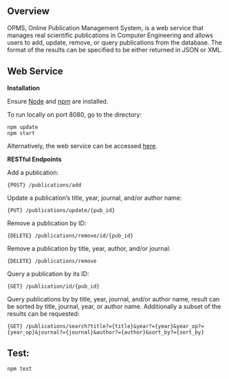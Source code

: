 **Overview**
---
OPMS, Online Publication Management System, is a web service that manages real scientific publications in Computer
Engineering and allows users to add, update, remove, or query publications from the database. The format of the results can be specified to be either returned in JSON or XML.

**Web Service**
---

**Installation**

Ensure [Node](https://nodejs.org/en/download/) and [npm](https://www.npmjs.com/) are installed.

To run locally on port 8080, go to the directory:
~~~
npm update
npm start
~~~

Alternatively, the web service can be accessed [here](https://cmpe138opms.herokuapp.com/).

**RESTful Endpoints**

Add a publication:
~~~
{POST} /publications/add
~~~

Update a publication’s title, year, journal, and/or author name:
~~~
{PUT} /publications/update/{pub_id}
~~~

Remove a publication by ID:
~~~
{DELETE} /publications/remove/id/{pub_id}
~~~

Remove a publication by title, year, author, and/or journal:
~~~
{DELETE} /publications/remove
~~~

Query a publication by its ID:
~~~
{GET} /publication/id/{pub_id}
~~~

Query publications by by title, year, journal, and/or author name, result can be sorted by title, journal, year, or author name. Additionally a subset of the results can be requested:
~~~
{GET} /publications/search?title?={title}&year?={year}&year_op?={year_op}&journal?={journal}&author?={author}&sort_by?={sort_by}
~~~

Test:
--
~~~
npm test
~~~
